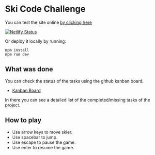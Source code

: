 # Ski Code Challenge

You can test the site online [by clicking here](https://sad-lamarr-dde060.netlify.com/)

[![Netlify Status](https://api.netlify.com/api/v1/badges/1a9c8de5-fc3d-4904-a5fd-15110abf6ef8/deploy-status)](https://app.netlify.com/sites/sad-lamarr-dde060/deploys)

Or deploy it locally by running:
```
npm install
npm run dev
```

## What was done

You can check the status of the tasks using the github kanban board.

- [Kanban Board](https://github.com/Germanaz0/rinho-ski/projects/1)

In there you can see a detailed list of the completed/missing tasks of the project.

## How to play

- Use arrow keys to move skier.
- Use spacebar to jump.
- Use escape to pause the game.
- Use enter to resume the game.

